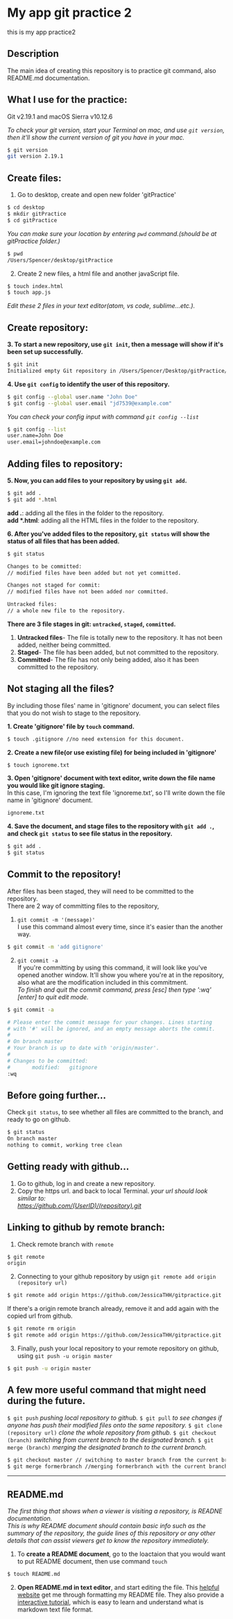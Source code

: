 # My app git practice 2

this is my app practice2

## Description
The main idea of creating this repository is to practice git command, also README.md documentation.

## What I use for the practice:
Git v2.19.1 and macOS Sierra v10.12.6

*To check your git version, start your Terminal on mac, and use `git version`, then it'll show the current version of git you have in your mac.*
```bash
$ git version
git version 2.19.1
```

## Create files:

 1. Go to desktop, create and open new folder 'gitPractice'
```bash
$ cd desktop
$ mkdir gitPractice
$ cd gitPractice
```
*You can make sure your location by entering `pwd` command.(should be at gitPractice folder.)*
```bash
$ pwd
/Users/Spencer/desktop/gitPractice
```

 2. Create 2 new files, a html file and another javaScript file.
```bash
$ touch index.html
$ touch app.js
```

*Edit these 2 files in your text editor(atom, vs code, sublime...etc.).*


## Create repository:

 **3. To start a new repository, use `git init`, then a message will show if it's been set up successfully.**
```bash
$ git init
Initialized empty Git repository in /Users/Spencer/Desktop/gitPractice/.git/
```
**4. Use `git config` to identify the user of this repository.**
```bash
$ git config --global user.name "John Doe"
$ git config --global user.email "jd7539@example.com"
```
*You can check your config input with command `git config --list`*
```bash
$ git config --list
user.name=John Doe
user.email=johndoe@example.com
```

## Adding files to repository:

**5. Now, you can add files to your repository by using `git add`.**
```bash
$ git add .
$ git add *.html  
```
**add .**: adding all the files in the folder to the repository.\
**add \*.html**: adding all the HTML files in the folder to the repository.


**6. After you've added files to the repository, `git status` will show the status of all files that has been added.**

```bash
$ git status

Changes to be committed:
// modified files have been added but not yet committed.

Changes not staged for commit:
// modified files have not been added nor committed.

Untracked files:
// a whole new file to the repository.
```
**There are 3 file stages in git: `untracked`, `staged`, `committed`.**
  1) **Untracked files**- The file is totally new to the repository. It has not been added, neither being committed.
  2) **Staged**- The file has been added, but not committed to the repository.
  3) **Committed**- The file has not only being added, also it has been committed to the repository.

## Not staging all the files?
By including those files' name in 'gitignore' document, you can select files that you do not wish to stage to the repository.

 **1. Create 'gitignore' file by `touch` command.**
 ```bash
 $ touch .gitignore //no need extension for this document.
 ```

**2. Create a new file(or use existing file) for being included in 'gitignore'**
```bash
$ touch ignoreme.txt
```
**3. Open 'gitignore' document with text editor, write down the file name you would like git ignore staging.**\
In this case, I'm ignoring the text file 'ignoreme.txt', so I'll write down the file name in 'gitignore' document.
```bash
ignoreme.txt
```
**4. Save the document, and stage files to the repository with `git add .`, and check `git status` to see file status in the repository.**
```bash
$ git add .
$ git status
```

## Commit to the repository!

After files has been staged, they will need to be committed to the repository. \
There are 2 way of committing files to the repository,

  1)  `git commit -m '(message)'`\
  I use this command almost every time, since it's easier than the another way.
```bash
$ git commit -m 'add gitignore'
```
  2) `git commit -a`\
  If you're committing by using this command, it will look like you've opened another window. It'll show you where you're at in the repository, also what are the modification included in this commitment.\
  *To finish and quit the commit command, press [esc] then type ':wq' [enter] to quit edit mode.*
```bash
$ git commit -a
```
```bash
# Please enter the commit message for your changes. Lines starting
# with '#' will be ignored, and an empty message aborts the commit.
#
# On branch master
# Your branch is up to date with 'origin/master'.
#
# Changes to be committed:
#       modified:   gitignore
:wq
```  

## Before going further...
Check `git status`, to see whether all files are committed to the branch, and ready to go on github.
```bash
$ git status
On branch master
nothing to commit, working tree clean
```

## Getting ready with github...

1. Go to github, log in and create a new repository.
2. Copy the https url. and back to local Terminal.
 *your url should look similar to: \
 https://github.com/(UserID)/(repository).git*

## Linking to github by remote branch:

1. Check remote branch with `remote`
```bash
$ git remote
origin
```
2. Connecting to your github repository by usign `git remote add origin (repository url)`
```bash
$ git remote add origin https://github.com/JessicaTHH/gitpractice.git
```
If there's a origin remote branch already, remove it and add again with the copied url from github.
```bash
$ git remote rm origin
$ git remote add origin https://github.com/JessicaTHH/gitpractice.git
```
3. Finally, push your local repository to your remote repository on github, using `git push -u origin master`
```bash
$ git push -u origin master
```
## A few more useful command that might need during the future.

`$ git push` *pushing local repository to github.*
`$ git pull` *to see changes if anyone has push their modified files onto the same repository.*
`$ git clone (repository url)` *clone the whole repository from github.*
`$ git checkout (branch)` *switching from current branch to the designated branch.*
`$ git merge (branch)` *merging the designated branch to the current branch.*
```bash
$ git checkout master // switching to master branch from the current branch.
$ git merge formerbranch //merging formerbranch with the current branch.
```
---

## README.md
*The first thing that shows when a viewer is visiting a repository, is READNE documentation.\
This is why README document should contain  basic info such as the summary of the repository, the guide lines of this repository or any other details that can assist viewers get to know the repository immediately.*

1. To **create a README document**, go to the loactaion that you would want to put README document, then use command `touch`
```bash
$ touch README.md
```
2. **Open README.md in text editor**, and start editing the file.
This [helpful website](https://commonmark.org/help/) get me through formatting my README file. They also provide a [interactive tutorial](https://commonmark.org/help/tutorial/index.html), which is easy to learn and understand what is markdown text file format.
